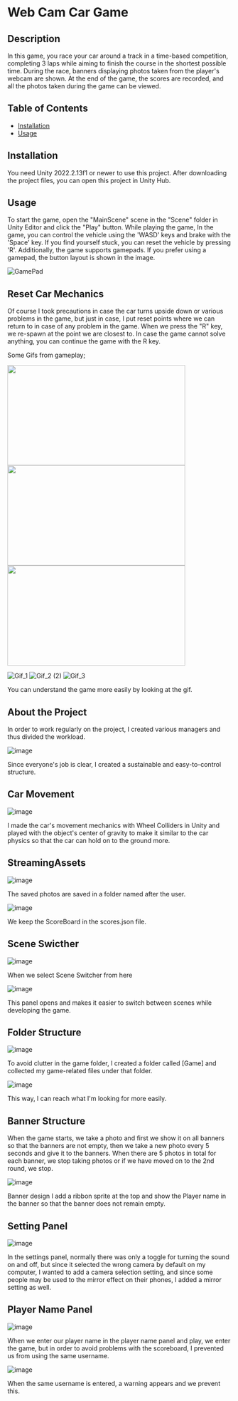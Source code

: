 # Web Cam Car Game

## Description

In this game, you race your car around a track in a time-based competition, completing 3 laps while aiming to finish the course in the shortest possible time. During the race, banners displaying photos taken from the player's webcam are shown. At the end of the game, the scores are recorded, and all the photos taken during the game can be viewed.

## Table of Contents

- [Installation](notion://www.notion.so/GitHub-ta-Readme-Nas-l-Yaz-l-r-9f11801437c244d782c8c591efe77d43#Installation)
- [Usage](notion://www.notion.so/GitHub-ta-Readme-Nas-l-Yaz-l-r-9f11801437c244d782c8c591efe77d43#Usage)

## Installation

You need Unity 2022.2.13f1 or newer to use this project. After downloading the project files, you can open this project in Unity Hub.

## Usage

To start the game, open the "MainScene" scene in the "Scene" folder in Unity Editor and click the "Play" button. While playing the game,
In the game, you can control the vehicle using the 'WASD' keys and brake with the 'Space' key. If you find yourself stuck, you can reset the vehicle by pressing 'R'. Additionally, the game supports gamepads. If you prefer using a gamepad, the button layout is shown in the image.

![GamePad](https://github.com/user-attachments/assets/db70ba8a-172a-4dad-9564-740a8f374b34)

## Reset Car Mechanics
Of course I took precautions in case the car turns upside down or various problems in the game, but just in case, I put reset points where we can return to in case of any problem in the game. When we press the "R" key, we re-spawn at the point we are closest to. In case the game cannot solve anything, you can continue the game with the R key.

Some Gifs from gameplay;

<img src="https://github.com/user-attachments/assets/c4e25219-5759-428e-985d-005ed2339b28" width="400" height="225">
<img src="https://github.com/user-attachments/assets/c2ba645e-18ce-43aa-b2f4-a3cedcb41000" width="400" height="225">
<img src="https://github.com/user-attachments/assets/4d232b80-3d86-4c22-9891-fd6bd468ccd7" width="400" height="225">


![Gif_1](https://github.com/user-attachments/assets/c4e25219-5759-428e-985d-005ed2339b28)
![Gif_2 (2)](https://github.com/user-attachments/assets/c2ba645e-18ce-43aa-b2f4-a3cedcb41000)
![Gif_3](https://github.com/user-attachments/assets/4d232b80-3d86-4c22-9891-fd6bd468ccd7)

You can understand the game more easily by looking at the gif.

## About the Project
In order to work regularly on the project, I created various managers and thus divided the workload.

![image](https://github.com/user-attachments/assets/241667f4-7506-4045-991c-deb1b21a4a3b)

Since everyone's job is clear, I created a sustainable and easy-to-control structure.

## Car Movement

![image](https://github.com/user-attachments/assets/e7a8004c-58ca-43ee-bad8-50daa4d5f81d)

I made the car's movement mechanics with Wheel Colliders in Unity and played with the object's center of gravity to make it similar to the car physics so that the car can hold on to the ground more.

## StreamingAssets

![image](https://github.com/user-attachments/assets/3d852a27-b105-49e6-b77d-f09217bec422)

The saved photos are saved in a folder named after the user.

![image](https://github.com/user-attachments/assets/e4ad8ad1-47e1-4629-a484-7b97efdab323)

We keep the ScoreBoard in the scores.json file.

## Scene Swicther

![image](https://github.com/user-attachments/assets/f57f2c3d-db47-4303-9286-39ab0b129e7c)

When we select Scene Switcher from here

![image](https://github.com/user-attachments/assets/3e5ab105-ac1a-4e6c-946a-59ac0dff0248)

This panel opens and makes it easier to switch between scenes while developing the game.

## Folder Structure

![image](https://github.com/user-attachments/assets/693902f9-c924-4214-87da-f602f049cebf)

To avoid clutter in the game folder, I created a folder called [Game] and collected my game-related files under that folder.

![image](https://github.com/user-attachments/assets/3bef9fd4-37b7-4d7e-a1d0-91bf9b88fab8)

This way, I can reach what I'm looking for more easily.

## Banner Structure

When the game starts, we take a photo and first we show it on all banners so that the banners are not empty, then we take a new photo every 5 seconds and give it to the banners. When there are 5 photos in total for each banner, we stop taking photos or if we have moved on to the 2nd round, we stop.

![image](https://github.com/user-attachments/assets/1c5543c9-7ca1-4fde-940b-3a775d4b05be)

Banner design I add a ribbon sprite at the top and show the Player name in the banner so that the banner does not remain empty.

## Setting Panel

![image](https://github.com/user-attachments/assets/5d50a283-67b9-4277-8dc5-621866058813)

In the settings panel, normally there was only a toggle for turning the sound on and off, but since it selected the wrong camera by default on my computer, I wanted to add a camera selection setting, and since some people may be used to the mirror effect on their phones, I added a mirror setting as well.

## Player Name Panel

![image](https://github.com/user-attachments/assets/e7bb11e8-fca1-4578-9b56-385579c4c371)

When we enter our player name in the player name panel and play, we enter the game, but in order to avoid problems with the scoreboard, I prevented us from using the same username.

![image](https://github.com/user-attachments/assets/947a83ec-3ada-4e3b-ab28-f6b9c9b9d858)

When the same username is entered, a warning appears and we prevent this.

